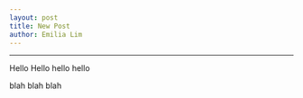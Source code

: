 ```yaml
---
layout: post
title: New Post
author: Emilia Lim
---
```


-----------------------------------------

Hello Hello hello hello

blah blah blah